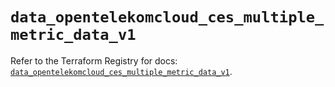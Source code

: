 # `data_opentelekomcloud_ces_multiple_metric_data_v1`

Refer to the Terraform Registry for docs: [`data_opentelekomcloud_ces_multiple_metric_data_v1`](https://registry.terraform.io/providers/opentelekomcloud/opentelekomcloud/1.36.46/docs/data-sources/ces_multiple_metric_data_v1).
